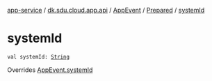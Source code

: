 [app-service](../../../index.md) / [dk.sdu.cloud.app.api](../../index.md) / [AppEvent](../index.md) / [Prepared](index.md) / [systemId](./system-id.md)

# systemId

`val systemId: `[`String`](https://kotlinlang.org/api/latest/jvm/stdlib/kotlin/-string/index.html)

Overrides [AppEvent.systemId](../system-id.md)

